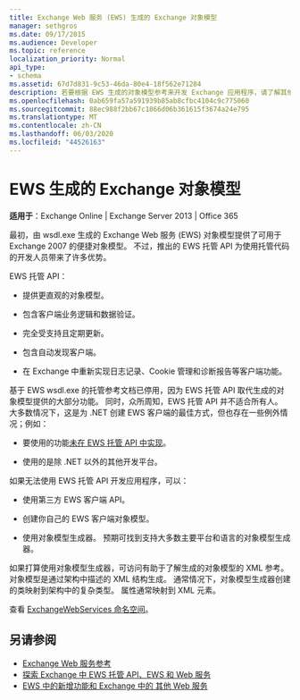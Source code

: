 ```yaml
---
title: Exchange Web 服务 (EWS) 生成的 Exchange 对象模型
manager: sethgros
ms.date: 09/17/2015
ms.audience: Developer
ms.topic: reference
localization_priority: Normal
api_type:
- schema
ms.assetid: 67d7d831-9c53-46da-80e4-18f562e71284
description: 若要根据 EWS 生成的对象模型参考来开发 Exchange 应用程序，请了解其他 EWS 开发选项。
ms.openlocfilehash: 0ab659fa57a591939b85ab8cfbc4104c9c775060
ms.sourcegitcommit: 88ec988f2bb67c1866d06b361615f3674a24e795
ms.translationtype: MT
ms.contentlocale: zh-CN
ms.lasthandoff: 06/03/2020
ms.locfileid: "44526163"
---
```

# <a name="ews-generated-object-models-for-exchange"></a>EWS 生成的 Exchange 对象模型

**适用于**：Exchange Online | Exchange Server 2013 | Office 365

最初，由 wsdl.exe 生成的 Exchange Web 服务 (EWS) 对象模型提供了可用于 Exchange 2007 的便捷对象模型。 不过，推出的 EWS 托管 API 为使用托管代码的开发人员带来了许多优势。 

EWS 托管 API：

- 提供更直观的对象模型。

- 包含客户端业务逻辑和数据验证。

- 完全受支持且定期更新。

- 包含自动发现客户端。

- 在 Exchange 中重新实现日志记录、Cookie 管理和诊断报告等客户端功能。

基于 EWS wsdl.exe 的托管参考文档已停用，因为 EWS 托管 API 取代生成的对象模型提供的大部分功能。 同时，众所周知，EWS 托管 API 并不适合所有人。 大多数情况下，这是为 .NET 创建 EWS 客户端的最佳方式，但也存在一些例外情况；例如：

- 要使用的功能[未在 EWS 托管 API 中实现](../exchange-web-services/web-service-api-feature-availability-in-exchange-and-the-ews-managed-api.md#bk_apifeatures)。

- 使用的是除 .NET 以外的其他开发平台。

如果无法使用 EWS 托管 API 开发应用程序，可以：

- 使用第三方 EWS 客户端 API。

- 创建你自己的 EWS 客户端对象模型。

- 使用对象模型生成器。 预期可找到支持大多数主要平台和语言的对象模型生成器。

如果打算使用对象模型生成器，可访问有助于了解生成的对象模型的 XML 参考。 对象模型是通过架构中描述的 XML 结构生成。 通常情况下，对象模型生成器创建的类映射到架构中的复杂类型。 属性通常映射到 XML 元素。

查看 [ExchangeWebServices 命名空间](https://docs.microsoft.com/dotnet/api/exchangewebservices?view=exchange-ews-proxy)。

## <a name="see-also"></a>另请参阅

- [Exchange Web 服务参考](web-services-reference-for-exchange.md)
- [探索 Exchange 中 EWS 托管 API、EWS 和 Web 服务](../exchange-web-services/explore-the-ews-managed-api-ews-and-web-services-in-exchange.md)
- [EWS 中的新增功能和 Exchange 中的 其他 Web 服务](../exchange-web-services/whats-new-in-ews-and-other-web-services-in-exchange.md)

